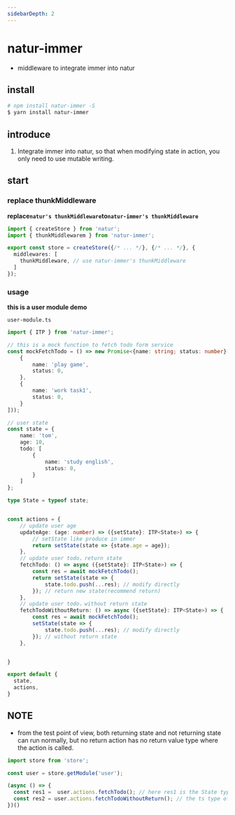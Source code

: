 ```yaml
---
sidebarDepth: 2
---
```


# natur-immer
- middleware to integrate immer into natur


## install

```bash
# npm install natur-immer -S
$ yarn install natur-immer
```

## introduce

1. Integrate immer into natur, so that when modifying state in action, you only need to use mutable writing.

## start


### replace thunkMiddleware

**replace`natur's thunkMiddleware`to`natur-immer's thunkMiddleware`**

```ts {2,6}
import { createStore } from 'natur';
import { thunkMiddlewarem } from 'natur-immer';

export const store = createStore({/* ... */}, {/* ... */}, {
  middlewares: [
    thunkMiddleware, // use natur-immer's thunkMiddleware
  ]
});
```

### usage

**this is a user module demo**

`user-module.ts`
```ts
import { ITP } from 'natur-immer';

// this is a mock function to fetch todo form service
const mockFetchTodo = () => new Promise<{name: string; status: number}[]>(res => res([
    {
        name: 'play game',
        status: 0,
    },
    {
        name: 'work task1',
        status: 0,
    }
]));

// user state
const state = {
    name: 'tom',
    age: 10,
    todo: [
        {
            name: 'study english',
            status: 0,
        }
    ]
};

type State = typeof state;


const actions = {
    // update user age
    updateAge: (age: number) => ({setState}: ITP<State>) => {
        // setState like produce in immer
        return setState(state => {state.age = age});
    },
    // update user todo，return state
    fetchTodo: () => async ({setState}: ITP<State>) => {
        const res = await mockFetchTodo();
        return setState(state => {
            state.todo.push(...res); // modify directly
        }); // return new state(recommend return)
    },
    // update user todo，without return state
    fetchTodoWithoutReturn: () => async ({setState}: ITP<State>) => {
        const res = await mockFetchTodo();
        setState(state => {
            state.todo.push(...res); // modify directly
        }); // without return state
    },


}

export default {
  state,
  actions,
}
```

## NOTE

- from the test point of view, both returning state and not returning state can run normally, but no return action has no return value type where the action is called.
```ts
import store from 'store';

const user = store.getModule('user');

(async () => {
  const res1 =  user.actions.fetchTodo(); // here res1 is the State type of the user module
  const res2 = user.actions.fetchTodoWithoutReturn(); // the ts type of res2 here is the undefined type
})()

```

